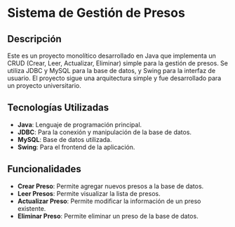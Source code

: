 # Sistema de Gestión de Presos

## Descripción

Este es un proyecto monolítico desarrollado en Java que implementa un CRUD (Crear, Leer, Actualizar, Eliminar) simple para la gestión de presos. Se utiliza JDBC y MySQL para la base de datos, y Swing para la interfaz de usuario. El proyecto sigue una arquitectura simple y fue desarrollado para un proyecto universitario.

## Tecnologías Utilizadas

- **Java**: Lenguaje de programación principal.
- **JDBC**: Para la conexión y manipulación de la base de datos.
- **MySQL**: Base de datos utilizada.
- **Swing**: Para el frontend de la aplicación.

## Funcionalidades

- **Crear Preso**: Permite agregar nuevos presos a la base de datos.
- **Leer Presos**: Permite visualizar la lista de presos.
- **Actualizar Preso**: Permite modificar la información de un preso existente.
- **Eliminar Preso**: Permite eliminar un preso de la base de datos.

